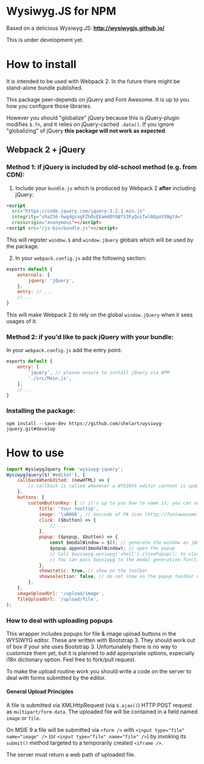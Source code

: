 Wysiwyg.JS for NPM
==================
Based on a delicious Wysiwyg.JS:
**http://wysiwygjs.github.io/**

This is under development yet.

How to install
==============
It is intended to be used with Webpack 2. In the future there might be stand-alone bundle published.

This package peer-depends on jQuery and Font Awesome. It is up to you how you configure those libraries.

However you should "globalize" jQuery because this is jQuery-plugin modifies `$.fn`, and it relies on jQuery-cached `.data()`. If you ignore "globalizing" of jQuery **this package will not work as expected**.

Webpack 2 + jQuery
------------------
### Method 1: if jQuery is included by old-school method (e.g. from CDN):
1. Include your `bundle.js` which is produced by Webpack 2 **after** including jQuery:
```html
<script
  src="https://code.jquery.com/jquery-3.2.1.min.js"
  integrity="sha256-hwg4gsxgFZhOsEEamdOYGBf13FyQuiTwlAQgxVSNgt4="
  crossorigin="anonymous"></script>
<script src="/js-bin/bundle.js"></script>
```
This will register `window.$` and `window.jQuery` globals which will be used by the package.

2. In your `webpack.config.js` add the following section:
```javascript
exports default {
    externals: {
        jquery: 'jQuery',
    },
    entry: // ...
    // ...
}
```
This will make Webpack 2 to rely on the global `window.jQuery` when it sees usages of it.

### Method 2: if you'd like to pack jQuery with your bundle:
In your `webpack.config.js` add the entry point:
```javascript
exports default {
    entry: [
        'jquery', // please ensure to install jQuery via NPM
        './src/Main.js',
    ],
    // ...
}
```

### Installing the package:
`npm install --save-dev https://github.com/shelart/wysiwyg-jquery.git#develop`

How to use
==========
```javascript
import WysiwygJquery from 'wysiwyg-jquery';
WysiwygJquery($('#editor'), {
    callbackWhenEdited: (newHTML) => {
        // callback is called whenever a WYSIWYG editor content is updated (keydown, bold etc.)
    },
    buttons: {
        customButtonKey: { // it's up to you how to name it; you can override default buttons with keys 'bold', 'insertlink', etc.
            title: 'Your tooltip',
            image: '\u0000', // Unicode of FA icon (http://fontawesome.io/cheatsheet/)
            click: ($button) => {
                // ...
            },
            popup: ($popup, $button) => {
                const $modalWindow = $(); // generate the window as jQuery-collection
                $popup.append($modalWindow); // open the popup
                // Call $wysiwyg.wysiwyg('shell').closePopup(); to close the popup from the popup.
                // You can pass $wysiwyg to the modal generation function, for instance
            },
            showstatic: true, // show on the toolbar
            showselection: false, // do not show on the popup toolbar when text selected
        },
    },
    imageUploadUrl: '/upload/image',
    fileUploadUrl: '/upload/file',
);
```

### How to deal with uploading popups

This wrapper includes popups for file & image upload buttons in the WYSIWYG editor. These are written with Bootstrap 3. They should work out of box if your site uses Bootstrap 3. Unfortunately there is no way to customize them yet, but it is planned to add appropriate options, especially i18n dictionary option. Feel free to fork/pull request.

To make the upload routine work you should write a code on the server to deal with forms submitted by the editor.

#### General Upload Principles

A file is submitted via XMLHttpRequest (via `$.ajax()`) HTTP POST request as `multipart/form-data`. The uploaded file will be contained in a field named `image` or `file`.

On MSIE 9 a file will be submitted via `<form />` with `<input type="file" name="image" />` (or `<input type="file" name="file" />`) by invoking its `submit()` method targeted to a temporarily created `<iframe />`.

The server must return a web path of uploaded file.

